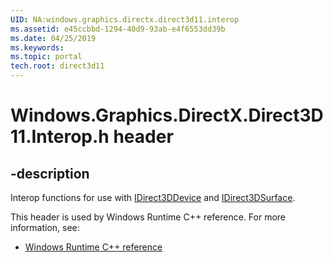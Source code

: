 ```yaml
---
UID: NA:windows.graphics.directx.direct3d11.interop
ms.assetid: e45ccbbd-1294-40d9-93ab-e4f6553dd39b
ms.date: 04/25/2019
ms.keywords: 
ms.topic: portal
tech.root: direct3d11
---
```


# Windows.Graphics.DirectX.Direct3D11.Interop.h header

## -description

Interop functions for use with [IDirect3DDevice](/uwp/api/windows.graphics.directx.direct3d11.idirect3ddevice) and [IDirect3DSurface](/uwp/api/windows.graphics.directx.direct3d11.idirect3dsurface).

This header is used by Windows Runtime C++ reference. For more information, see:

- [Windows Runtime C++ reference](../_winrt/index.md)

